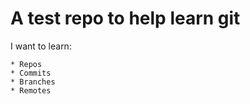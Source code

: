 A test repo to help learn git
=============================

I want to learn:

    * Repos
    * Commits
    * Branches
    * Remotes

